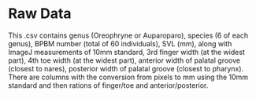 # Raw Data

This .csv contains genus (Oreophryne or Auparoparo), species (6 of each genus), BPBM number (total of 60 individuals), SVL (mm), along with ImageJ measurements of 10mm standard, 3rd finger width (at the widest part), 4th toe width (at the widest part), anterior width of palatal groove (closest to nares), posterior width of palatal groove (closest to pharynx). There are columns with the conversion from pixels to mm using the 10mm standard and then rations of finger/toe and anterior/posterior.

